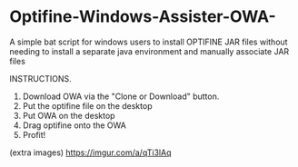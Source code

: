 # Optifine-Windows-Assister-OWA-
A simple bat script for windows users to install OPTIFINE JAR files without needing to install a separate java environment and manually associate JAR files

INSTRUCTIONS.

1. Download OWA via the "Clone or Download" button.
2. Put the optifine file on the desktop
3. Put OWA on the desktop
4. Drag optifine onto the OWA
5. Profit!

(extra images) 
https://imgur.com/a/qTi3lAq
